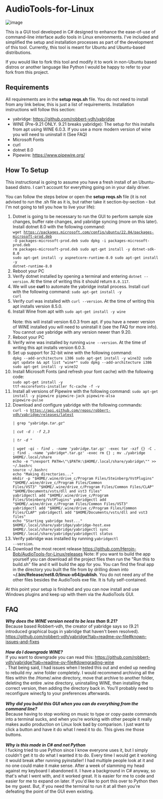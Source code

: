 # AudioTools-for-Linux

![image](https://github.com/user-attachments/assets/e83b372d-8708-4ad5-b606-3a6268d0b21d)

This is a GUI tool developed in C# designed to enhance the ease-of-use of command-line interface audio tools in Linux environments. I've included and simplified the setup and installation processes as part of the development of this tool. Currently, this tool is meant for Ubuntu and Ubuntu-based distributions.

If you would like to fork this tool and modify it to work in non-Ubuntu based distros or another language like Python I would be happy to refer to your fork from this project.

## Requirements
All requirements are in the <b>setup reqs.sh</b> file. You do not need to install from any link below, this is just a list of requirements. Installation instructions will follow this section:
- yabridge: https://github.com/robbert-vdh/yabridge
- WINE (Pre-9.21 ONLY. 9.21 breaks yabridge): The setup for this installs from apt using WINE 6.0.3. If you use a more modern version of wine you will need to uninstall it (See FAQ)
- Microsoft Fonts
- curl
- dotnet 8.0
- Pipewire: https://www.pipewire.org/

## How To Setup
This instructional is going to assume you have a fresh install of an Ubuntu-based distro. I can't account for everything going on in your daily driver.

You can follow the steps below or open the <b>setup reqs.sh</b> file (it is not advised to run the .sh file as it is, but rather take it section-by-section - but I'm not going to tell you how to live your life):

1. Dotnet is going to be necessary to run the GUI to perform sample size changes, buffer rate changes, and yabridge syncing (more on this later). Install dotnet 8.0 with the following command:<br>
<code>wget https://packages.microsoft.com/config/ubuntu/22.04/packages-microsoft-prod.deb -O packages-microsoft-prod.deb
sudo dpkg -i packages-microsoft-prod.deb
rm packages-microsoft-prod.deb
sudo apt-get install -y dotnet-sdk-8.0
sudo apt-get install -y aspnetcore-runtime-8.0
sudo apt-get install -y dotnet-runtime-8.0</code>
2. Reboot your PC
3. Verify dotnet installed by opening a terminal and entering <code>dotnet --version</code>. At the time of writing this it should return <code>8.0.117</code>.
4. We will use <b>curl</b> to automate the yabridge install process. Install curl with the following command: <code>sudo apt-get install -y curl</code>
5. Verify curl was installed with <code>curl --version</code>. At the time of writing this apt installs version 8.5.0.
6. Install Wine from apt with <code>sudo apt-get install -y wine </code><br>
   Note: this will install version 6.0.3 from apt. if you have a newer version of WINE installed you will need to uninstall it (see the FAQ for more info). You cannot use yabridge with any version newer than 9.20.
8. Reboot your PC
9. Verify wine was installed by running <code>wine --version</code>. At the time of writing this apt installs version 6.0.3.
10. Set up support for 32-bit wine with the following command:<br>
    <code>dpkg --add-architecture i386
sudo apt-get install -y wine32
sudo apt update && apt list "wine*"
sudo dpkg --add-architecture i386
sudo apt-get install -y wine32</code>
11. Install Microsoft Fonts (and refresh your font cache) with the following code:<br>
    <code>sudo apt-get install -y ttf-mscorefonts-installer
    fc-cache -f -v</code>
12. Install all versions of Pipewire with the following command: <code>sudo apt-get install -y pipewire pipewire-jack pipewire-alsa pipewire-pulse</code>
13. Download and configure yabridge with the following commands:<br>
<code>curl -s https://api.github.com/repos/robbert-vdh/yabridge/releases/latest \
| grep "yabridge.*tar.gz" \
| cut -d : -f 2,3 \
| tr -d \" \
| wget -qi -
find . -name 'yabridge*.tar.gz' -exec tar -xzf {} -C . \;
find . -name 'yabridge*.tar.gz' -exec rm {} \;
mv ./yabridge $HOME/.local/share
echo -e "\nexport PATH=\"\$PATH:\$HOME/.local/share/yabridge\"" >> ~/.bashrc
source ~/.bashrc
echo "Making directories..."
mkdir -p "$HOME/.wine/drive_c/Program Files/Steinberg/VstPlugins" "$HOME/.wine/drive_c/Program Files/Common Files/VST3" "$HOME/.wine/drive_c/Program Files/Common Files/CLAP" "$HOME/Documents/vsts/dll and vst3 files"
yabridgectl add "$HOME/.wine/drive_c/Program Files/Steinberg/VstPlugins"
yabridgectl add "$HOME/.wine/drive_c/Program Files/Common Files/VST3"
yabridgectl add "$HOME/.wine/drive_c/Program Files/Common Files/CLAP"
yabridgectl add "$HOME/Documents/vsts/dll and vst3 files"
echo "Starting yabridge host..."
$HOME/.local/share/yabridge/yabridge-host.exe
$HOME/.local/share/yabridge/yabridgectl sync
$HOME/.local/share/yabridge/yabridgectl status</code>
14. Verify yabridge was installed by running <code>yabridgectl --version</code>.
15. Download the most recent release https://github.com/Heroin-Bob/AudioTools-for-Linux/releases
    Note: If you want to build the app yourself you can download all the project files then run the "Run this to build.sh" file and it will build the app for you. You can find the final app in the directory you built the file from by drilling down into <b>~/.bin/Release/net8.0/linux-x64/publish</b>. You do not need any of the other files besides the AudioTools exe file. It is fully self-contained.

At this point your setup is finished and you can now install and use Windows plugins and keep up with them via the AudioTools GUI.

## FAQ
<b><i>Why does the WINE version need to be less than 9.21?</i></b><br>
Because based Robbert-vdh, the creator of yabridge says so (9.21 introduced graphical bugs in yabridge that haven't been resolved). https://github.com/robbert-vdh/yabridge?tab=readme-ov-file#known-issues-and-fixes<br><br>
<b><i>How do I downgrade WINE?</b></i><br>
If you want to downgrade you can read this: https://github.com/robbert-vdh/yabridge?tab=readme-ov-file#downgrading-wine<br>. That being said, I had issues when I tested this out and ended up needing to rebuild my .wine folder completely. I would recommend archiving all the files within the /Home/.wine directory, move that archive to another folder, deleting the entire .wine directory, uninstalling WINE, then installing the correct version, then adding the directory back in. You'll probably need to reconfigure winecfg to your preferences afterwards.<br><br>
<b><i>Why did you build this GUI when you can do everything from the command line?</i></b><br>
Because having to stop working on music to type or copy-paste commands into a terminal sucks, and when you're working with other people it really makes audio production on Linux look bad by comparison. I just want to click a button and have it do what I need it to do. This gives me those buttons.<br><br>
<b><i>Why is this made in C# and not Python</b></i><br>
I fucking tried to use Python since I know everyone uses it, but I simply couldn't get it to do what I wanted it to do. Every time I would get it working it would break after running pyinstaller! I had multiple people look at it and no one could make it make sense. After a week of slamming my head against my keyboard I abandoned it. I have a background in C# anyway, so that's what I went with, and it worked great. It is easier for me to code and easier for me to expand on later. If you'd like to port this over to Python then be my guest. But, if you need the terminal to run it at all then you're defeating the point of the GUI even existing.<br><br>
